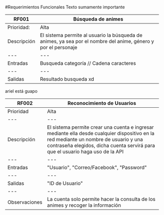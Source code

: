 #Requerimientos Funcionales 
Texto sumamente importante


|RF001|Búsqueda de animes|
|---|---|
|Prioridad:|Alta|
|Descripción|El sistema permite al usuario la búsqueda de animes, ya sea por el nombre del anime, género y por el personaje |
|---|---|
|Entradas| Busqueda categoría // Cadena caracteres |  
|---|---|
|Salidas| Resultado busqueda xd|


ariel está guapo


|RF002|Reconocimiento de Usuarios|
|---|---|
|Prioridad|Alta|
|---|---|
|Descripción| El sistema permite crear una cuenta e ingresar mediante ella desde cualquier dispositivo en la red mediante un nombre de usuario y una contraseña elegidos, dicha cuenta servirá para que el usuario haga uso de la API|
|---|---|
|Entradas| "Usuario", "Correo/Facebook", "Password"|
|---|---|
|Salidas| "ID de Usuario"|
|---|---|
|Observaciones|La cuenta solo permite hacer la consulta de los animes y recoger la información|


